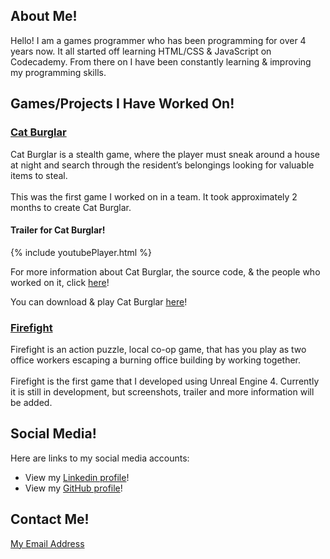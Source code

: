<div class="About Me">
<h2>About Me!</h2>
<p>Hello! I am a games programmer who has been programming for over 4 years now. It all started off learning HTML/CSS & JavaScript on Codecademy. From there on I have been constantly learning & improving my programming skills.</p>
</div>

<h2>Games/Projects I Have Worked On!</h2>

<div class="Cat Burglar">
<h3><u>Cat Burglar</u></h3>
<p>Cat Burglar is a stealth game, where the player must sneak around a house at night and search through the resident’s belongings looking for valuable items to steal.<br>
<br>
This was the first game I worked on in a team. It took approximately 2 months to create Cat Burglar.</p>

<h4>Trailer for Cat Burglar!</h4>
{% include youtubePlayer.html %}

<p>For more information about Cat Burglar, the source code, & the people who worked on it, 
click <a href ="https://github.com/stevencoombe/Game-Dev-Sim/" title="Cat Burglar GitHub Page">here</a>!</p>

<p>You can download & play Cat Burglar <a href ="https://github.com/stevencoombe/Game-Dev-Sim/releases" title="Cat Burglar Dowload">here</a>!</p>
</div>

<div class="Firefight">
<h3><u>Firefight</u></h3>
<p>Firefight is an action puzzle, local co-op game, that has you play as two office workers escaping a burning office building by working together.<br>
<br>
Firefight is the first game that I developed using Unreal Engine 4. Currently it is still in development, but screenshots, trailer and more information will be added. </p>
</div>

<div class="Social Media">
<h2>Social Media!</h2>
<p>Here are links to my social media accounts:</p>
<ul>
<li>View my <a href ="https://www.linkedin.com/in/steven-coombe/" title="Linkedin Profile">Linkedin profile</a>!</li>
<li>View my <a href ="https://github.com/stevencoombe" title="Linkedin Profile">GitHub profile</a>!</li>
</ul>
</div>

<div class="Contact Me">
<h2>Contact Me!</h2>
<p><a href ="mailto:stevencoombe2000@gmail.com">My Email Address</a></p>
